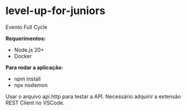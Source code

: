 # level-up-for-juniors

Evento Full Cycle

<b>Requerimentos:</b>
- Node.js 20+
- Docker

<b>Para rodar a aplicação:</b>
- npm install
- npx nodemon

Usar o arquivo api.http para testar a API. Necessário adquirir a extensão REST Client no VSCode.
